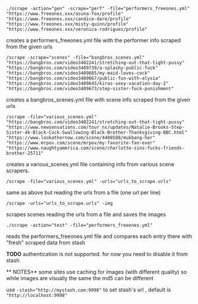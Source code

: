
`./scrape -action="gen" -scrape="perf" -file="performers_freeones.yml" "https://www.freeones.xxx/asuna-fox/profile" "https://www.freeones.xxx/candice-dare/profile" "https://www.freeones.xxx/misty-quinn/profile" "https://www.freeones.xxx/veronica-rodriguez/profile"`

creates a performers_freeones.yml file with the performer info scraped from the given urls


`/scrape -scrape="scenes" -file="bangbros_scenes.yml" "https://bangbros.com/video3402241/stretching-out-that-tight-pussy" "https://bangbros.com/video3409739/a-splashy-public-fuck" "https://bangbros.com/video3409685/my-maid-loves-cock" "https://bangbros.com/video3409667/public-fun-with-alysia" "https://bangbros.com/video3409645/kiras-sexy-vacation-day-2" "https://bangbros.com/video3409673/step-sister-fuck-punishment"`

creates a bangbros_scenes.yml file with scene info scraped from the given urls

`/scrape -file="various_scenes.yml" "https://bangbros.com/video3402241/stretching-out-that-tight-pussy" "https://www.newsensations.com/tour_ns/updates/Natalie-Brooks-Step-Sister-4k-Black-Cock-Swallowing-Black-Brother-Thanksgiving-BBC.html" "https://www.lookathernow.com/scene/4408588/mukbang-her"  "https://www.mrpov.com/scene/mrpov/my-favorite-fan-ever"  "https://www.naughtyamerica.com/scene/charlotte-sins-fucks-friends-brother-25711"`

creates a various_scenes.yml file containing info from various scene scrapers.

`/scrape -file="various_scenes.yml" -urls="urls_to_scrape.urls"`

same as above but reading the urls from a file (one url per line)


`/scrape -urls="urls_to_scrape.urls" -img`

scrapes scenes reading the urls from a file and saves the images


`./scrape -action="test" -file="performers_freeones.yml"`

reads the performers_freeones.yml file and compares each entry there with "fresh" scraped data from stash



**TODO**
 authentication is not supported. for now you need to disable it from stash
 
** NOTES**
 some sites use caching for images (with different quality) so while images are visually the same the md5 can be different 
 
 use `-stash="http://mystash.com:9998"` to set stash's url , default is  `"http://localhost:9998"`

